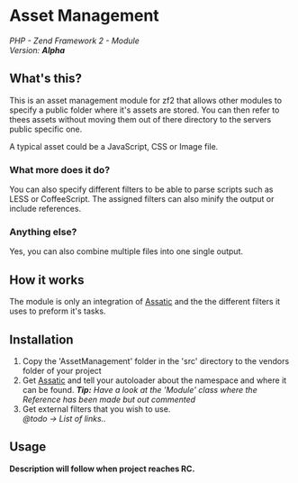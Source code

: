 # Asset Management
*PHP - Zend Framework 2 - Module*<br>
<i>Version: <b>Alpha</b></i>

## What's this?
This is an asset management module for zf2 that allows other modules to specify
a public folder where it's assets are stored. You can then refer to thees
assets without moving them out of there directory to the servers public
specific one.

A typical asset could be a JavaScript, CSS or Image file.

### What more does it do?
You can also specify different filters to be able to parse scripts such as
LESS or CoffeeScript. The assigned filters can also minify the output or
include references.

### Anything else?
Yes, you can also combine multiple files into one single output.

## How it works
The module is only an integration of [Assatic][1] and the the different filters
it uses to preform it's tasks.

## Installation
1. Copy the 'AssetManagement' folder in the 'src' directory to the vendors
folder of your project
2. Get [Assatic][1] and tell your autoloader about the namespace and where it
can be found. <i><b>Tip:</b> Have a look at the 'Module' class where the
Reference has been made but out commented</i>
3. Get external filters that you wish to use.<br>
*@todo -> List of links..*

## Usage
**Description will follow when project reaches RC.**

[1]: https://github.com/kriswallsmith/assetic
